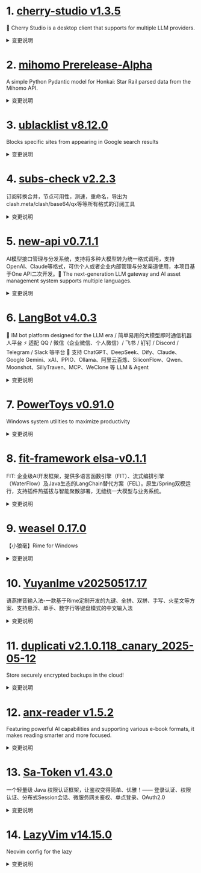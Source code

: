 
# 1. [cherry-studio v1.3.5](https://github.com/CherryHQ/cherry-studio/releases/tag/v1.3.5)  
🍒 Cherry Studio is a desktop client that supports for multiple LLM providers.
<details>
<summary>变更说明</summary>

## What's Changed
* fix: mcp params error(issues/6050)  
* 禁止“自定义CSS”输入框的拼写检查  
* hotfix: openai websearch render and gemini think  
* Hotfix/thinking time render  
* fix: Update the state of the last message block as a fallback  
* Hotfix/gemini openrouter  


**Full Changelog**: 

## What's Changed
* refactor(TopicsTab): Use onContextMenu instead of onMouseEnter  
* Refactor/message block structure  
* feat: add painting aihubmix provider  
* feat: 添加 messageBlock、messageThunk 和 useMessageOperations 使用指南文档  
* refactor(MainTextBlock): enhance content processing by ignoring tooluse  
* fix: message do not use knowledge  
* refactor: 重构网络搜索模块，支持快捷菜单快速切换  
* perf: <tool_use> display  
* fix(GeminiProvider): relocate grounding metadata handling  
* fix: The Error display of the failed mcp call shows that the Error type cannot be displayed  
* feat: optimize extract logic  
* feat(messageThunk): integrate autoRenameTopic functionality to update topic names based on assistant responses  
* fix: determining thinking process using block status  
* fix: update webSearch type and results structure in upgrade logic  
* style: optimize mcp arg name display layout when tool or prompt descr…  
* Fix/message block structure  
* feat(WindowService): add main window monitor for renderer process events  
* fix: prevent overriding block status on aborting  
* feat: support streaming for model health check  
* Fix error   
* fix: refresh thinking state on streaming  
* fix(messageThunk): ensure usage is only estimated when not already present in response  
* fix: reset hasReasoningContent  
* feat(OpenAIProvider): support image edit  
* perf: improve inputbar button memorization  
* fix(mcp-tools): improve error message formatting and response handlin…  
* refactor: enhance image block rendering and styling  
* refactor: remove unused selection window  
* fix: 调整图片高度，修复gemini画图  
* refactor: Seperate MiniWindow loading from MainWindow  
* Feat/qwen3 support  
* feat: implement store synchronization across windows  
* perf(inputbar): improve long text paste  
* refactor: simplify custom CSS functionality by store sync  
* fix(Anthropic): add base64 file handling to IPC and file management  
* fix: resolve scrolling issue on files page   
* Remove redundant condition check in MCP service args handling  
* fix(i18n): add missing translation for Ru  
* fix(messageThunk): enhance reset message logic to include model for s…  
* feat(messageOperations): add editMessageBlocks functionality and upda…  
* fix(OpenAIProvider): enhance token budget calculation in OpenRouter  
* refactor(WindowService): improve context menu setup   
* fix the issue of webdav local backup file storage  
* refactor(WindowService, ThemeProvider): streamline title bar style and theme toggling logic  
* fix(models): normalize model IDs to lowercase for consistency  
* chore(dependencies): update electron-updater to version 6.6.4 and remove patches  
* chore(dependencies): update electron-builder to 26.0.15  
* fix: remove redundant local variables  
* feat: 支持自定义助手地址  
* Fix/image height  
* fix: conditionally show loading more spinner  
* feat: popup question editor support translation assistant  
* fix: infinite scroller layout  
* refactor: add Linux support for margin adjustments in MinappPopupConainer and McpSettingsNavbar  
* Fix: 'Web Search' and 'Clear Context' don't work  
* feat(OpenAI): new Responses API support  
* fix: openaiprovider timeout is not an integer  
* fix: include thinking_millsec in message block creation  
* fix: memorize assistant with model  
* feat(miniapps): add `Grok / X`  
* feat: emit event on message complete  
* fix: update thinkingbutton model checks   
* feat(WebSearchButton): add 'Disable Web Search' option  
* fix(StoreSyncService): set flag bug when register IPC handler  
* 优化消息块渲染性能，使用 useMemo 缓存图像块组；移除调试日志以清理代码  
* feat: support dashscope reranker  
* fix: chat message translate  
* feat: change citation list style  
* feat: optimize knowledge recognize  
* fix: knowledge base url error  
* refactor(middleware): add extractReasoningMiddleware for enhanced text processing  
* fix: failed to connect OAuth MCP server  
* fix: citation list loading  
* feat: Add OpenDAL based Remote Storage class  
* feat: add zoom factor setting and localization support  
* chore: remove unuseful doc  
* feat[MCP]: implement login shell environment retrieval  
* feat(MCP): update auto-install server name and add server registratio…  
* fix(theme): citation list dark theme  display & url repeatedly requesting  
* feat: enhance search functionality with optional HTTP options  
* Feat: change Gemini Safety Settings to OFF; upgrade  package  
* fix(MCP): Revise the server type judgment logic to ensure the correct…  
* Feat/claude websearch support  
* feat: Custom mini app  
* refactor(ModelList): improve model list style and grouping  
* feat(minapps): add n8n mini app with logo and URL.  
* fix: display image from mcp response  
* feat: tooluse result display style optimization  
* fix: remove useless border and border radius for code block  
* perf: virtual list for quick panel and SelectModelPopup  
* feat: add the "Export Agent" feature  
* fix: user message usage  
* feat: ParateraAI 添加支持  
* fix: SelectModelPopup sticky header  
* feat: support both function call and system prompt for MCP tools  
* fix: update input schema reference in MessageTools for accurate tool …  
* feat: add inspect option to context menu with localization support  
* feat(Qwen3): Add Qwen3 Model Thinking Mode Switch  
* feat: combine to general reranker  
* fix: SelectModelPopup scrolling behaviour  
* fix: qwen3 check  
* feat(webSearch): add Bocha web search provider integration  
* docs(README): add Architecture overview document  
* fix: update selectedTypes logic in ModelEditContent for better handling  
* feat: add prompt display control  
* style: remove small size prop from Switch component in AssistantModel…  
* feat: Agent Regular Phrases  
* feat: regularPhrases可以随Agent一起导出。  
* fix: jina embedding error  
* feat(i18n): 更新机器翻译多语言，使用Qwen3 236b进行机器翻译。  
* fix: check isComposing on keydown  
* fix: clean up code  
* revert: customtag tooltip delay  
* Revert "fix: update selectedTypes logic in ModelEditContent for better handling"  
* fix: conditionally aquire focus for inputbar  
* refactor(checkAPI): check api or model with stream enabled first  
* feat: add message translate copy & close  
* fix(Inputbar): do not reset selection on focus  
* feat: add motion library for animations and enhance Spinner and Messa…  
* fix: next release bugs  
* fix: ensure modelId is case-insensitive in findTokenLimit function  
* docs: Improve the README for better readability  
* fix: copilot annotation bug  
* chore(workflows): update workflows for new repo structure  
* fix: multi-window entry html  
* feat(i18n): add page zoom settings in English, Japanese, and Russian …  
* chore: remove bufferutil dependency from package.json and yarn.lock  
* fix: fix the formating error on qwen3  
* feat: minimize token usage when testing model  
* fix: move start_time_millsec initialization  
* feat(knowledge): adjust default top-n to 10  
* refactor: SelectModelPopup pinning  
* fix: add i18n  
* fix: ensure correct handling of custom mini app updates and removals  
* feat: add undo functionality to agent prompt generation  
* fix(ipc): enhance theme handling with title bar overlay updates and broadcast notifications  
* revert: openai compatible type  
* fix: timer stop  
* fix: OpenAIResponseProvider summaryForSearch impl model wrong  
* feature: Hide disabled options for web search  
* docs: Add Photo instructions to the branch strategy document  
* feat: Optimize the display method for the three modes  
* fix: animation on resolving SelectModelPopup  
* chore: use node-stream-zip to improve perfermanc and remove unused dependencies   
* refactor: improve model management UI, add animations to some buttons  
* fix(WebviewService): remove chrome version assignment  
* feat: add DevTools functionality and localization support  
* 添加智能体订阅功能  
* feat: add citation content copy button  
* fix: quickpanel auto-scroll behaviour  
* fix: improve citation deduplication logic for non-knowledge citations  
* fix: append topic prompt if exists  
* fix lint errors  
* fix: define line-clamp for compatibility  
* feat: 更长上下文  
* fix: use EXTENDED_CONTEXT_STEP for slider step value in settings  
* fix: timing measurement before sending request  
* fix: enhance image block handling in message processing  
* docs: 贡献者数据源  
* fix: inaccurate temperature param  
* feat: add support for allowing Escape key to exit fullscreen mode  
* fix: strange corner style in miniapp pop up  
* refactor: update ImageBlockGroup layout to use CSS grid for better re…  
* fix: update current topic id and support EmojiAvatar for ChatFlowHistory  
* fix: Update Server McpSettings  
* fix: update geminiapi check  
* fix: remove dimensions(except voyage)  
* fix: fix portable dir setup time  
* fix: remove undici dependency and clean up ProxyManager code  
* fix: error handling for uncaught exceptions and unhandle rejection in Main  
* fix: mcp params error(issues/6050)  
* 禁止“自定义CSS”输入框的拼写检查  
* hotfix: openai websearch render and gemini think  
* Hotfix/thinking time render  
* fix: Update the state of the last message block as a fallback  
* Hotfix/gemini openrouter  

## New Contributors
*  made their first contribution in 
*  made their first contribution in 
*  made their first contribution in 
*  made their first contribution in 
*  made their first contribution in 
*  made their first contribution in 
*  made their first contribution in 
*  made their first contribution in 
*  made their first contribution in 
*  made their first contribution in 
*  made their first contribution in 
*  made their first contribution in 
*  made their first contribution in 
*  made their first contribution in 
*  made their first contribution in 

**Full Changelog**:   

</details>

# 2. [mihomo Prerelease-Alpha](https://github.com/MetaCubeX/mihomo/releases/tag/Prerelease-Alpha)  
A simple Python Pydantic model for Honkai: Star Rail parsed data from the Mihomo API.
<details>
<summary>变更说明</summary>

Release created at  Sun May 18 23:00:35 CST 2025
Synchronize Alpha branch code updates, keeping only the latest version
<br>



  

</details>

# 3. [ublacklist v8.12.0](https://github.com/iorate/ublacklist/releases/tag/v8.12.0)  
Blocks specific sites from appearing in Google search results
<details>
<summary>变更说明</summary>

##  (2025-05-17)
#

### Bug Fixes

* disable debug log in production build 
* **locales:** update German translation  
* prevent subscription links from being blocked by Chrome 
* **serpinfo:** wrong prop name validation broke SERPINFO for DuckDuckGo/SearXNG/StartPage 
* subscription links UI in Safari 
#

### Features

* **searx:** add searxng instance  




---
This release is also available on:
- 
-   

</details>

# 4. [subs-check v2.2.3](https://github.com/beck-8/subs-check/releases/tag/v2.2.3)  
订阅转换合并，节点可用性，测速，重命名，导出为clash.meta/clash/base64/qx等等所有格式的订阅工具
<details>
<summary>变更说明</summary>

## Changelog
* 132ca201cb758fa7a13e18148cd1eb00a3af3a86 Update README.md
* b361a512d0c3adb491ab8ecc3bc65cad50716e3b Update README.md
* 02fce6d16f7d295c927d1facf517f4d21d31a6da feat: 增加获取动态时间的订阅
* 76e9563b5ca79d4658d19ac387c6e00949b793b6 update mihomo

  

</details>

# 5. [new-api v0.7.1.1](https://github.com/QuantumNous/new-api/releases/tag/v0.7.1.1)  
AI模型接口管理与分发系统，支持将多种大模型转为统一格式调用，支持OpenAI、Claude等格式，可供个人或者企业内部管理与分发渠道使用，本项目基于One API二次开发。🍥 The next-generation LLM gateway and AI asset management system supports multiple languages.
<details>
<summary>变更说明</summary>

## What's Changed
* 添加DALL-E图像生成请求中的Background和Moderation字段  
* fix: ALI completions api path error  
* Coze 渠道  

## New Contributors
*  made their first contribution in 
*  made their first contribution in 

**Full Changelog**:   

</details>

# 6. [LangBot v4.0.3](https://github.com/RockChinQ/LangBot/releases/tag/v4.0.3)  
🤩 IM bot platform designed for the LLM era / 简单易用的大模型即时通信机器人平台 ⚡️ 适配 QQ / 微信（企业微信、个人微信）/ 飞书 / 钉钉 / Discord / Telegram / Slack 等平台 🧩 支持 ChatGPT、DeepSeek、Dify、Claude、Google Gemini、xAI、PPIO、Ollama、阿里云百炼、SiliconFlow、Qwen、Moonshot、SillyTraven、MCP、WeClone 等 LLM & Agent
<details>
<summary>变更说明</summary>

**Full Changelog**: 
  

</details>

# 7. [PowerToys v0.91.0](https://github.com/microsoft/PowerToys/releases/tag/v0.91.0)  
Windows system utilities to maximize productivity
<details>
<summary>变更说明</summary>

<!-- items that need to be updated release to release -->
[github-next-release-work]: 
[github-current-release-work]: 
[ptUserX64]:  
[ptUserArm64]:  
[ptMachineX64]:  
[ptMachineArm64]: 

In the [v0.91 release cycle][github-current-release-work], we focused on new features, stability, and automation.

## Installer Hashes

|  Description   | Filename | sha256 hash |
|----------------|----------|-------------|
| Per user - x64       | [PowerToysUserSetup-0.91.0-x64.exe][ptUserX64] | 190DD702EDE2D3AC27A253DF8BC2416B1AF05E6594FF25CABEE844E6D3C8CCB0 |
| Per user - ARM64     | [PowerToysUserSetup-0.91.0-arm64.exe][ptUserArm64] | BE6C964C40147B5F7838E51A13837347756CC45E6AC5BC0DD11AF9AF605ABDCD |
| Machine wide - x64   | [PowerToysSetup-0.91.0-x64.exe][ptMachineX64] | 2308D896D9A66C56B98AC8B3CE9B7C945C7A2315551E36C118C7ECAC4A6D05C2 |
| Machine wide - ARM64 | [PowerToysSetup-0.91.0-arm64.exe][ptMachineArm64] | 28BD1FEFA22C52279C6B600E677B425B014D1F9190EA449D6C63FC2702092DA3 |

## Highlights

 - We focused on greatly improving Command Palette's performance and fixing a large amount of bugs. Some new features we've added are:
 - Added the ability for Command Palette to search any file using a fallback command.
 - Added the ability to make the Command Palette global hotkey a low-level keyboard hook.
 - Added open URL fallback command for the WebSearch extension, enabling users to directly open URLs in the browser from Command Palette.
 - You can now define custom formats in the Date and Time plugins of PT Run and Command Palette. Thanks !

### Advanced Paste

 - Fixed an issue where Advanced Paste failed to create the OCR engine for certain English language tags (e.g., en-CA) by initializing the OCR engine with the user profile language. Thanks !

### Color Picker

 - Fixed an issue where a resource leak caused hangs or crashes by properly disposing of the Graphics object. Thanks !
 - Fixed an issue where Color Picker exited on Backspace keypress by ensuring it only closes when focused and aligning Escape/Backspace behavior. Thanks !
 - Added support for Oklab and Oklch color formats in Color Picker. Thanks !

### Command Not Found

 - Updated the WinGet Command Not Found script to only enable the experimental features if they actually exist.

### Command Palette

 - Updated bug template to include Command Palette module.
 - Fixed an issue where the toast window was not scaled for DPI, causing layout issues under display scaling.
 - Fixed an issue where Up/Down keyboard navigation didn't move selection when caret was at position 0, and add continuous navigation like PT Run v1. Thanks !
 - Updated the Time and Date extension code to simplify it and improve clarity.
 - Fixed an issue where capitalization in the command causes failure when trying to go to the mouse pointer, resolved by adjusting the command to lowercase.
 - Added open URL fallback command for the WebSearch extension, enabling users to directly open URLs in the browser from Command Palette. Thanks !
 - Added setting to enable/disable system tray icon in CmdPal and align terminology with Windows 11. Thanks !
 - Fixed an alias update issue by removing the old alias when a new one is set.
 - Resolved GitHub casing conflict by migrating Exts and exts into a new ext directory, ensuring consistent structure across platforms and preventing path fragmentation.
 - Fix an issue where the 'Create New Extension' command generated empty file names.
 - Added the ability to make the global hotkey a low-level keyboard hook.
 - Added support for JUMBO thumbnails, enabling access to high-resolution icons.
 - Fixed crashes when CmdPal auto-hid itself while an MSAL dialog was opened, by preventing CmdPal from hiding if it's disabled.
 - Added support for immediately selecting search text when a page is loaded.
 - Fixed a bug where extension settings pages failed to reload on reopen by updating the settings form when extension settings are saved.
 - Fixed an issue where the Command Palette failed to launch from the runner.
 - Refactored and ported the PowerToys Run v1 calculator logic into Command Palette, added settings support, and improved fallback behavior.
 - Re-added support for list item keyboard shortcuts.
 - Enhanced accessibility in Command Palette by adding proper labels, refining animations, improving localization, and fixed a11y related issues.
 - Ported custom format support to the Time and Date plugin, reordered and cleaned up settings, improved error messaging, and fixed edge-case crashes for more robust and user-friendly behavior. Thanks !
 - Added fallback item for system command.
 - Fixed a bug in Windows System Command where the key prompt incorrectly displayed "Empty" for the "Open Recycle Bin" action. Thanks !
 - Fixed an issue where the 'more commands' list showed commands that shouldn't be visible. Thanks !
 - Fixed an issue where the details view in Command Palette displayed an oversized icon and misaligned text, aligning it with Windows Search behavior.
 - Fixed a bug where empty screen content and command bar commands were cut off when using long labels, ensuring proper layout and visibility.
 - Improved CmdPal’s WinGet integration by fixing version display for installed packages, enabling updates with icons, and migrating the preview winget API to a stable version.
 - Fixed a bug where commands for ContentPage didn't update until after exit, by ensuring context menus are fully initialized when they change.
 - Added fallback support to the TimeDate extension, enabling direct date/time queries without pre-selecting the command.
 - Added import of Common.Dotnet.AotCompatibility.props across multiple CmdPal project files to enhance AOT compilation support.
 - Fixed a crash in CmdPal settings caused by a null HotKey when settings.json is missing or lacks a defined hotkey. Thanks !
 - Added support for filterable, nested context menus in CmdPal, including a search box to maintain focus behavior.
 - Refactored CmdPal classes to improve JSON serialization and introduced new serialization contexts for better performance and maintainability.
 - Added support for ahead-of-time (AoT) compilation.
 - Added retry mechanism for CmdPal launch.
 - Removed some unused files from CmdPal.Common to simplify codebase and facilitate marking it as AoT-compatible.
 - Fixed a bug where a race condition in the update of SearchText caused the cursor in the input box to automatically jump to the end of the line, ensuring SearchText is only updated after it has actually been changed.
 - Added support for searching any file in fallback command.
 - Cleaned up AoT-related code to prevent duplicate operations during testing.
 - Reduced CmdPal load time by parallelizing extension startup and adding timeouts to prevent misbehaving extensions from blocking others.
 - Enhanced UI behavior by dismissing the details pane when the list gets emptied, avoiding inconsistent visual states.
 - Added support to unset the fallback command in CmdPal when no matching command is found, ensuring cleaner reload behavior.
 - Fixed a leak in the CmdPal extension template by addressing improper ComServer use.
 - Prevented CmdPal window from maximizing on title bar double-click to maintain intended window behavior. Thanks !
 - Fixed an issue where the Settings UI launched too small by making window dimensions DPI-aware and enforcing minimum width and height using WinUIEx.
 - Fixed white flash and one-time animation issues in CmdPal by cloaking the window instead of hiding it.
 - Fixed a bug where all extension settings were fetched on startup by lazy-loading extension settings, reducing initialization overhead.
 - Added support for protecting CmdPal from crashes on Adaptive Card parse failure.
 - Replaced shell:AppsFolder with URI activation in CmdPal to improve reliability.
 - Added ability to open CmdPal settings from PowerToys Settings.
 - Added ability for CmdPal to observe and dynamically update extension details by tracking property changes on the selected item.
 - Bumped the toolkit version used in the CmdPal extension template to 0.2.0.

### Image Resizer

 - Fixed an issue where deleting an Image Resizer preset removed the wrong preset.

### Keyboard Manager

 - Fixed an issue where a modifier key, when set without specifying left or right, would get stuck due to incorrect key handling, by tracking the pressed keys and sending the correct key accordingly. Thanks !

### PowerRename

 - Enhanced PowerRename's time formatting capabilities by adding 12-hour time format patterns with AM/PM support. Thanks !

### PowerToys Run

 - Added support for custom formats in the "Time and Date" plugin and improves error messages for invalid input formats. Thanks !
 - Fix two crashes: one for WFT on very early dates and another for calculating the week of the month on very late dates (e.g., 31.12.9999), and reorder UI settings. Thanks !
 - Fix an issue where capitalization in the command causes failure when trying to go to the mouse pointer, resolved by adjusting the command to lowercase.
 - Added version details to plugin error messages for 'Loading error' and 'Init error'. Thanks !
 - Enhanced result model by adding support for preventing usage-based ordering, giving plugin developers greater control over sorting behavior. Thanks  and !

### Quick Accent

 - Updated the letter mapping in GetDefaultLetterKeyEPO, replacing "ǔ" with "ŭ" for the VK_U key to accurately reflect Esperanto phonetics. Thanks !
 - Fixed an issue where Quick Accent did not work properly when using the on-screen keyboard. Thanks !

### Registry Preview

 - Enhanced Registry Preview to support pasting registry keys and values without manually writing the file header, and added a new button for resetting the app. Thanks !

### Settings

 - Fix an issue where the Settings app randomly showed a blank icon in the taskbar by deferring icon assignment until the window is activated.
 - Added the ability to maximize the "What's New" window for a more comfortable reading experience.

### Workspaces

 - Fixed bugs where Steam games were not captured or launched correctly by updating window filtering and integrating Steam URL protocol handling.

### Documentation

 - Added QuickNotes to the third-party plugins documentation for PowerToys Run. Thanks !
 - Added Weather and Pomodoro plugins to the PowerToys Run third-party plugin documentation. Thanks !
 - Added the Linear plugin to PowerToys Run's third-party plugin documentation. Thanks !
 - Fixed formatting issues in documentation files and updated contributor and team member information. Thanks  and !

### Development

 - Updated GitHub Action to install .NET 9 for MSStore release support.
 - Updated version placeholder in bug_report.yml to prevent incorrect v0.70.0 versioning in issue reports.
 - Updated GitHub Action to upgrade actions/setup-dotnet from version 3 to version 4 for MSStore release.
 - Added securityContext to WinGet configuration files, allowing invocation from user context and prompting a single UAC for elevated resources in a separate process. Thanks !
 - Changed log file extensions from .txt to .log to support proper file associations and tooling compatibility, and added logs for Workspace. Thanks !
 - Upgraded testing framework dependencies and aligned package versions across components.
 - Upgraded dependencies to fix vulnerabilities.
 - Enhanced repository security by pinning GitHub Actions and Docker tags to immutable full-length commits and integrating automated dependency vulnerability scanning via Dependency Review Workflow. Thanks !
 - Upgraded Boost dependencies to a newer version.
 - Upgraded toolkit to the latest version, suppressed AoT-related warnings.
 - Fixed an issue where missing signing for newly added files caused build failures.
 - Update release pipeline to prevent publishing private symbols for 100 years.
 - Introduced fuzzing for PowerRename to improve reliability and added setup guidance for extending fuzzing to other C++ modules.
 - Added centralized pre-creation of generated folders for all .csproj projects to prevent build failures.
 - Updated WinAppSDK to the latest 1.7 version.
 - Upgraded Boost dependencies to the latest version for the PowerRename Fuzzing project.
 - Updated the ADO area path in tsa.json to resolve TSA pipeline errors caused by a deprecated path.
 - Initiated AoT support for CmdPal with foundational work in progress.
  
### Tool/General

 - Added support for automating bug report creation by generating a pre-filled GitHub issue URL with system and diagnostic information. Thanks !
 - Added scripts to locally build the installer, ensuring the CmdPal can also be launched in a local environment.
 - Removed export PFX logic to eliminate hardcoded password usage and resolve PSScriptAnalyzer security warning.
 - Added PowerShell script and CI integration to enforce consistent use of Common.Dotnet.CsWinRT.props across all C# projects under the src folder.
  

</details>

# 8. [fit-framework elsa-v0.1.1](https://github.com/ModelEngine-Group/fit-framework/releases/tag/elsa-v0.1.1)  
FIT: 企业级AI开发框架，提供多语言函数引擎（FIT）、流式编排引擎（WaterFlow）及Java生态的LangChain替代方案（FEL）。原生/Spring双模运行，支持插件热插拔与智能聚散部署，无缝统一大模型与业务系统。
<details>
<summary>变更说明</summary>

## 🌟 Overview

This release introduces enhancements to the knowledge retrieval node, UI improvements, and critical fixes for CI/CD and configuration handling.

## 🔍 What's Changed

### ✨ enhancement

* [elsa] enhance reference-type config protection  

### ✅ bugfix

* [elsa] Bug Fixes: Address UI Dropdown Resize, Knowledge Graph Updates, and GraphOperator.js Stability  
* [elsa] ci: fix version branch regex matching  
* [elsa] fix(GraphOperator): optimize single-key update handling  

**Full Changelog**: 

## 📌 Summary

### 1. Knowledge Retrieval Node Refactor

- **Breaking Change**: Removed deprecated `userId` parameter in favor of `knowledgeConfigId` for improved traceability.
- Added `DEFAULT_KNOWLEDGE_RETRIEVAL_NODE_KNOWLEDGE_CONFIG_ID` constant.
- Upgraded `UpdateGroupIdReducer` to `UpdateGroupIdAndConfigIdReducer` for synchronized updates of `groupId` and `knowledgeConfigId`.

### 2. UI/UX Improvements

- **Model Selection Dropdown**: Now dynamically adjusts width based on content length via `dropdownMatchSelectWidth={false}`.

### 3. GraphOperator Enhancements

- **Auto-Creation**: The `update` method now automatically initializes missing config paths.
- **Type Inference**: New `getTypeFromUpdates` utility infers data types (String, Array, Object, etc.) from input.

### 4. CI/CD Fixes

- **Branch Matching**: Fixed regex to correctly target version branches (e.g., `elsa-0.1.x`). Escaped decimal points in patterns.

### 5. Configuration Safeguards

- **Reference-Type Protection**: Stricter validation for `from: REFERENCE` configs (case-insensitive check).

## ⚠️ Breaking Changes

- **Migration Required**: Existing flows using`userId`must switch to`knowledgeConfigId`.
- **CI/CD Compliance**: Version branches must follow `elsa-{major}.{minor}.x` format (e.g., `elsa-0.1.x`).

## ❤️ Contributors

Special thanks to all contributors for this release:

     

</details>

# 9. [weasel 0.17.0](https://github.com/rime/weasel/releases/tag/0.17.0)  
【小狼毫】Rime for Windows
<details>
<summary>变更说明</summary>

## (2025-05-17)

### 主要更新
* 更新 librime 至 1.13.1 版本
* 修復托盤圖標卡死問題
* 修復當熱鍵設置為空時 WeaselDeployer 崩潰的問題
* 修復更新安裝後可能導致重啟後程式檔案被刪除的問題
* 修復多線程導致的服務崩潰問題
* 修復部分應用程式中的異常崩潰問題
* 修復部分應用中無法顯示輸入法的問題
* 修復因顯示卡重置導致的文字繪製失敗問題
* 修復「天圓地方」狀態下編碼高亮未正確繪製的問題
* 修復 vim-mode 下按鍵響應異常問題
* 修復輸入法顯示狀態異常問題
* 修復全螢幕模式下高亮背景繪製錯誤問題
* 修正混色算法，解決部分情況下的混色異常問題
* `WeaselDeployer.exe` 和 `WeaselSetup.exe` 新增 `/h` 及 `/help` 參數，顯示使用說明
* `WeaselSetup.exe` 新增參數支援設定用戶資料目錄，例如：`WeaselSetup.exe /userdir:D:\rime_data_dir`

#### Code Refactor
refactor(WeaselUI): DirectWriteResources 
refactor(WeaselTSF): simplify codes of RegisterCategories and UnregisterCategories 
refactor(WeaselTSF): simplify codes of RegisterProfiles and UnregisterProfiles 
refactor(RimeWithWeasel): simplify configuration parsing 
refactor(WeaselDeployer): string convertions with macro 
refactor(RimeWithWeasel): simplify _LoadSchemaSpecificSettings 
refactor(RimeWithWeasel): string convertions with macro 

#### Features
feat: WeaselSetup.exe with new param /? or /help to show help info 
feat: WeaselDeployer.exe with new param /? or /help to show help info 
feat: WeaselSetup.exe parameter /userdir:<user_data_dir_full_path> to set user data directory in command line 
feat: WeaselSetup 默认启动不请求管理员权限，必要时使用管理员权限重启  

#### Chores
chore: update bump version scripts 
chore: update update/bump-version.ps1 [skip ci] 
chore: update update/bump_version.sh [skip ci] 
chore: follow , update `update/bump-version.sh` to work without clog[skip ci] 
chore: make clang-format.ps1 worked in linux/Mac OS[skip ci] 
chore: update update/bump_version.ps1 
chore: add powershell script for linting 
chore: update .gitignore 
chore(install_boost): update boost download url 

#### Builds
build: bump librime to 1.13.0 
build: set /utf-8 for source compilation 
build: IntDir and OutDir set for msbuild solution, intermediary files will be always in `$(SolutionDir)\msbuild`. 

#### Continuous Integration
ci: run update rime/home appcast on published or prereleased 
ci: bump librime 1.13.1 
ci: draft before release 

#### Bug Fixes
fix(trayicon): explorer.exe hangs 
fix(WeaselUI): hemispherical of hilite text preedit not correct 
fix(WeaselDeployer): WeaselDeployer will dump if hotkeys is set empty  
fix(RimeWithWeasel): avoid vim_mode misoperations  
fix(installer): avoid files are deleted on system reboot after reinstallation  
fix(tsf): ime status  
fix(CandidateList): not displaying in some applications  
fix(ipcserver): concurrent access to rime api 
fix(RimeWithWeasel): blend_colors algorithm, fix issue like  
fix(WeaselUI): highlight back is not drawn correctly when fullscreen layout set 
fix(CandidateList): null pointer error 
fix: silent installation script repeated call 
fix: silent installation script typo 
fix: fix unexpected crash in some applications  
fix: candidate ui can't be drawn correctly after GPU reset 

#### Commits
remove duplicated branch 
refactorï(RimeWithWeasel) simplify color parsing function 

  

</details>

# 10. [YuyanIme v20250517.17](https://github.com/gurecn/YuyanIme/releases/tag/v20250517.17)  
语燕拼音输入法-一款基于Rime定制开发的九键、全拼、双拼、手写、火星文等方案、支持悬浮、单手、数字行等键盘模式的中文输入法
<details>
<summary>变更说明</summary>

## 缺陷修复：
+ 优化`文本编辑键盘`显示效果，`选择`功能，修复长按`删除键`崩溃；
+ 关闭带广告的`兔小巢`反馈；
+ 优化`九键`输入卡顿问题；
+ 修复`双拼分词按钮`崩溃问题；
+ 修复键盘切换异常；
+ 修复`密码模式`无法输入中文；
+ `剪贴板`增加单条2万字限制；
+ 优化`常用符号`、`常用表情`显示效果；
+ 关于应用信息支持复制。  

</details>

# 11. [duplicati v2.1.0.118_canary_2025-05-12](https://github.com/duplicati/duplicati/releases/tag/v2.1.0.118_canary_2025-05-12)  
Store securely encrypted backups in the cloud!
<details>
<summary>变更说明</summary>

This release is a canary release intended to be used for testing.
#
# Major changes in this version
This version has a number of minor fixes and a major rewrite of the the "repair" command.
The logic for the "repair" command is that it should be possible to recover loss of `.dblock` files, if the data is still present locally.
This logic has been fixed in multiple ways and now also supports recovering data, even if no individual `.dblock` volumes can be fully recovered.
In this case, the repair will recreate as much data as possible in new `.dblock` files, and configure it so as many files as possible are available.

The `purge-broken-files` can be used after repair has failed to recover eveything, and will only purge the files that were lost.
The `purge-broken-files` command has also been updated to support using incorrect metadata, such that files are not purged if they are only missing metadata.

There are again numerous fixes to ngclient, including some faster browsing of restore contents, and better remote validation of folder contents.
The UI now supports a number of different languages.
#
## Database version upgrade to v16
The local database is again upgraded with two index changes for correctness and performance.
The bundled `Duplicati.CommandLine.DatabaseTool.exe` / `duplicati-database-tool` can downgrade databases.
Since the change is only index addition, there is no data loss on downgrades.
#

## Detailed list of changes:
- Support `CACHEDIR.TAG` as a default exclude file marker
- Improved `list-broken-files` to more accurately show contents, thanks 
- Added new faster API for listing restores (only used in ngclient)
- Added new API for testing to check for existing files (only used in ngclient)
- Updated translations, thanks to all the translators
- Fixed pCloud OAuth url in CLI
- Improved logic for combining Regex filters, thanks 
- Improved error parsing for `box.com` backend
- Simplified log closing to avoid cases where the log file is kept open
- Prevent database actions when delete is invoked with no versions to delete
- Updated throttle library to force more smooth output
- Tracking task metadata (start/stop time) for better log scoping
- Fixed AuthID not being reported as a password property
- Removed CloudFiles backend
- Fixed issue with throttle not working correctly on some backends
- Fixed an issue with rclone giving errors after each operation
- Fixed repair command to support repairs with partial data available
- Updated local DB schema to v16 (two new indexes)
- Fixed scheduling order when starting a backup
- Fixed case where warnings were emitted if the local data contains duplicates during repair, thanks  and 
- Updated iDrivee2 to use HttpClient
- Updated TahoeLAFS to use HttpClient
- Removed long-standing `FIXMEGlobal` class
- Fixed issue with `server-util` timing out after 15 min, if using the `--wait` option
#
## Ngclient changes:
- Fixed "Export as commandline"
- Prevent GUI commandline from sending empty arguments
- Fixed some options were missing from the commandline view
- Added some confirmation dialogs
- Added indicator to show if backup is encrypted
- Improved notification state not always showing errors
- Fixed issue with multiple request fired on restore browsing
- Updated restore to use new faster API, if available
- Fixed issue with percent-encoded paths from configuration import
- Fixed issues with Test button not detecting SSL certificates or SSH key changes in all places
- Updated the Test button to check for existing files if the API is available
- Stop restore attempts early on known fatal errors (passphrase missing, empty folder, etc)
- Fixed an issue with advanced option lists not showing the correct labels
- Added a restore progress page
- Support multiple root folders on restore
- Test destination has a spinner while active
- Added spinners for long-running tasks from the start page
- Added TahoeLAFS UI
- Fixed the Live logs area
- Added multiple languages to the UI, thanks to all the translators
- Updated login page and loading indicator  

</details>

# 12. [anx-reader v1.5.2](https://github.com/Anxcye/anx-reader/releases/tag/v1.5.2)  
Featuring powerful AI capabilities and supporting various e-book formats, it makes reading smarter and more focused. 
<details>
<summary>变更说明</summary>

## 1.5.2
- Feat: iOS dark and tinted icons
- Feat: Custom reading background image
- Feat: Import any custom reading background
- Feat: Custom writing direction(Horizontal, Vertical)
- Fix: WebDAV sync may override cloud data
- Fix: TTS may stop when encountering some punctuation
- Fix: Background image stretched in scroll mode
- Fix: Hide scrollbar in scroll mode
- Fix: Vertical margin prompt is not clear in vertical mode
- Fix: Click position cannot be recognized in vertical mode
- Fix: WebDAV sync may override cloud data with special characters
- Fix: Reduce TTS reading interval time
- Fix: Some interfaces are difficult to identify in E-ink mode
- Fix: Book status icon not updated after releasing space
- Fix: WebDAV sync error Not Found and Conflict

- 新增：iOS 深色、着色图标
- 新增：设置阅读背景图片
- 新增：导入任意自定义阅读背景
- 新增：可以选择文字方向（横排、竖排）
- 修复：WebDAV 同步时可能会覆盖云端数据
- 修复：遇到部分标点时朗读停止
- 修复：滚动模式下，背景图片被拉伸
- 修复：在滚动模式下隐藏滚动条
- 修复：竖排模式下，边距调节提示不够明确
- 修复：竖排模式下，点击位置无法正确识别
- 修复：包含特殊字符的文件名无法通过 WebDAV 同步
- 修复：减小 TTS 朗读间隔时间
- 修复：E-ink 模式下，部分界面难以辨认
- 修复：释放空间后，书籍状态图标不更新
- 修复：WebDAV 同步时报错 Not Found 和 Conflict 的问题  

</details>

# 13. [Sa-Token v1.43.0](https://github.com/dromara/Sa-Token/releases/tag/v1.43.0)  
一个轻量级 Java 权限认证框架，让鉴权变得简单、优雅！—— 登录认证、权限认证、分布式Session会话、微服务网关鉴权、单点登录、OAuth2.0
<details>
<summary>变更说明</summary>

- core: 
	- 新增：`SaLogoutParameter` 新增 `deviceId` 参数，用于控制指定设备 id 的注销。  **[重要]**
	- 新增：新增 `SaHttpTemplate` 请求处理器模块。
	- 新增：TOTP 增加 `issuer` 字段。  merge:  
	- 修复：修复 `Http Digest` 认证时 url 上带有查询参数时认证无法通过的问题。merge:  
	- 新增： 注解添加 `append` 字段，用于抓取未预先定义的注解类型进行批量注解鉴权。
	- 新增：侦听器 `doRenewTimeout` 方法添加 loginType 参数。
	- 新增：`SaInterceptor` 新增 `beforeAuth` 认证前置函数。
- SSO：
	- 新增：单点注销支持单设备注销。   **[重要]**  fix:  、
	- 新增：新增消息推送机制。  **[重要]**   fix:  
	- 新增：配置项 clients 用于单独配置每个 client 的授权信息。  **[重要]** 
	- 新增：配置项 `allowAnonClient` 决定是否启用匿名 client。
	- 新增：SSO 模块新增配置文件方式启用“不同 client 不同秘钥”能力。
	- 重构：sso-client 封装化获取 client 标识值。
	- 新增：新增 SSO Strategy 策略类。
	- 新增：sso-client 新增 `convertCenterIdToLoginId`、`convertLoginIdToCenterId` 策略函数，用于描述本地 LoginId 与认证中心 loginId 的转换规则。
	- 新增：sso-server 新增 `jumpToRedirectUrlNotice` 策略，用于授权重定向跳转之前的通知。
	- 优化：调整整体 SSO 示例代码。
	- 新增：新增 ReSdk 模式对接示例：`sa-token-demo-sso3-client-resdk`。  **[重要]** 
	- 新增：新增匿名应用模式对接示例：`sa-token-demo-sso3-client-anon`。  **[重要]** 
- OAuth2：
	- 新增：`SaClientModel` 新增 `isAutoConfirm` 配置项，用于决定是否允许应用可以自动确认授权。 **[重要]** 
	- 新增：多 `Access-Token` 并存、多 `Refresh-Token` 并存、多 `Client-Token` 并存能力。 **[重要]**  fix:  、  、 
	- 新增：Scope 分割符支持加号。merge:  
	- 修复：修复 oidc 协议下，当用户数据变动后，id_token 仍是旧信息的问题。
	- 优化：对 `OAuth2 Password` 认证模式需要重写处理器添加强提醒。
	- 优化：将认证流程回调从 `SaOAuth2ServerConfig` 转移到 `SaOAuth2Strategy`。
	- 新增：新增 `SaOAuth2Strategy.instance.userAuthorizeClientCheck` 策略，用于检查指定用户是否可以授权指定应用。fix:  
	- 优化：优化调整 `sa-token-oauth2` 模块代码结构及注释。
	- 新增：`currentAccessToken`、`currentClientToken`，简化读取 `access_token`、`client_token` 步骤
- 插件：
	- 新增：新增 `sa-token-forest` 插件，用于在 Http 请求处理器模块整合 Forest。
	- 新增：新增 `sa-token-okhttps` 插件，用于在 Http 请求处理器模块整合 OkHttps。
	- 拆分：API Key 模块拆分独立插件包：`sa-token-apikey`。
	- 拆分：API Sign 模块拆分独立插件包：`sa-token-sign`。
	- 修复：修复 `sa-token-dubbo` 插件部分场景上下文控制出错的问题。
	- 修复：修复 `sa-token-sanck3` `SaSessionForSnack3Customized:getModel` 接收 map 值时会出错的问题。 merge:  
	- 修复：修复使用 `sa-token-redis-template-jdk-serializer` 时反序列化错误。merge:  
	- 修复：`sa-token-snack3` 优化 `objectToJson` 序列化处理（增加类名，但不增加根类名）。
	- 重构：重构 `sa-token-redis-template`、`sa-token-redis-template-jdk-serializer` 插件中 update 方法 ttl 获取方式改为毫秒，以减少 update 时的 ttl 计算误差。  **[重要]** 
- 示例：
	- 新增：新增 SSE 鉴权示例。
- 文档：
	- 新增：新增文档离线版下载。
	- 新增：新增框架功能列表插图。
	- 新增：新增示例：如何在响应式环境下的 Filter 里调用 Sa-Token 同步 API。
	- 新增：新增 QA：在 idea 导入源码，运行报错：java: 程序包cn.dev33.satoken.oauth2不存在。
	- 新增：新增 QA：新增QA：报错：SaTokenContext 上下文尚未初始化。
	- 新增：新增 QA：在 idea 导入源码，运行报错：java: 程序包cn.dev33.satoken.oauth2不存在。
	- 新增：重写路由匹配算法修正为最新写法。
	- 新增：修复 OAuth2 UnionId 章节相关不正确描述。
	- 优化：完善 QA：访问了一个不存在的路由，报错：SaTokenContext 上下文尚未初始化。   fix: 
	- 优化：补充 sso 模块遗漏的配置字段介绍。
	- 优化：OAuth2-Server 示例添加真正表单。
	- 新增：文档新增重写 `PasswordGrantTypeHandler` 处理器示例。
	- 新增：sso 章节和 oauth2 章节文档增加可重写策略说明。
- 其它：
	- 新增：readme 新增框架功能介绍图。
	- 新增：SSO 模块新增思维导图说明。
	- 新增：readme 新增 Forest 的友情链接。  

</details>

# 14. [LazyVim v14.15.0](https://github.com/LazyVim/LazyVim/releases/tag/v14.15.0)  
Neovim config for the lazy
<details>
<summary>变更说明</summary>

##  (2025-05-12)


### Features

* **chezmoi:** enhance fzf-lua chezmoi picker and add snacks.dasbhoard entry  
* **keymaps:** show lang when opening treesitter inspect 
* **octo:** add support for snacks picker  
* **snippets:** mini.snippets standalone and blink.resubscribe  


### Bug Fixes

* **blink:** make sure to use `LazyVim.config.icons.kinds`  
* **blink:** remove unnecessary `sources` from `cmdline`  
* **copilot-chat:** switch from deprecated picker integrations  
* **mason:** rename and pin to v1 
* **snacks.picker:** remove redundant leader-gc keymap. Closes    

</details>

